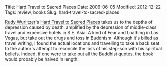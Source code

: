 Title: Hard Travel to Sacred Places
Date: 2006-06-05
Modified: 2012-12-22
Tags: review, books
Slug: hard-travel-to-sacred-places

<a href="http://www.imdb.com/name/nm0943382/" >Rudy Wurlitzer</a>'s <a href="http://www.amazon.com/gp/product/1570621179/sr=8-1/qid=1149564765/ref=pd_bbs_1/002-8814873-3068035?%5Fencoding=UTF8" >Hard Travel to Sacred Places</a> takes us to the depths of depression caused by death, amplified by the depression of middle-class travel and expensive hotels in S.E. Asia. A kind of Fear and Loathing in Las Vegas, but take out the drugs and toss in Buddhism. Although it's billed as travel writing, I found the actual locations and travelling to take a back seat to the author's attempt to reconcile the loss of his step-son with his spiritual beliefs. Indeed, if one were to take out all the Buddhist quotes, the book would probably be halved in length.
